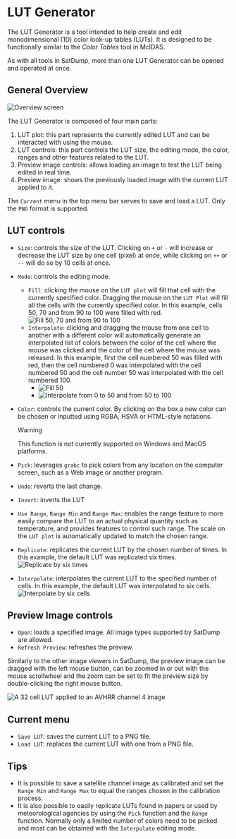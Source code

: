 # LUT Generator

The LUT Generator is a tool intended to help create and edit monodimensional (1D) color look-up tables (LUTs). It is designed to be functionally similar to the *Color Tables* tool in McIDAS.

As with all tools in SatDump, more than one LUT Generator can be opened and operated at once.

## General Overview

![Overview screen](lut_generator/general.png)

The LUT Generator is composed of four main parts:
1. LUT plot: this part represents the currently edited LUT and can be interacted with using the mouse.
2. LUT controls: this part controls the LUT size, the editing mode, the color, ranges and other features related to the LUT.
3. Preview image controls: allows loading an image to test the LUT being edited in real time.
4. Preview image: shows the previously loaded image with the current LUT applied to it.

The `Current` menu in the top menu bar serves to save and load a LUT. Only the `PNG` format is supported.

## LUT controls

* `Size`: controls the size of the LUT. Clicking on `+` or `-` will increase or decrease the LUT size by one cell (pixel) at once, while clicking on `++` or `--` will do so by 10 cells at once.
* `Mode`: controls the editing mode.
    * `Fill`: clicking the mouse on the `LUT plot` will fill that cell with the currently specified color. Dragging the mouse on the `LUT Plot` will fill all the cells with the currently specified color.
    In this example, cells 50, 70 and from 90 to 100 were filled with red.
    ![Fill 50, 70 and from 90 to 100](lut_generator/fill.png)
    * `Interpolate`: clicking and dragging the mouse from one cell to another with a different color will automatically generate an interpolated list of colors between the color of the cell where the mouse was clicked and the color of the cell where the mouse was released.
    In this example, first the cell numbered 50 was filled with red, then the cell numbered 0 was interpolated with the cell numbered 50 and the cell number 50 was interpolated with the cell numbered 100.
        * ![Fill 50](lut_generator/interpolate_a.png)
        * ![Interpolate from 0 to 50 and from 50 to 100](lut_generator/interpolate_b.png)
* `Color`: controls the current color. By clicking on the box a new color can be chosen or inputted using RGBA, HSVA or HTML-style notations.
    > [!warning]
    > This function is not currently supported on Windows and MacOS platforms.

* `Pick`: leverages `grabc` to pick colors from any location on the computer screen, such as a Web image or another program.
* `Undo`: reverts the last change.
* `Invert`: inverts the LUT
* `Use Range`, `Range Min` and `Range Max`: enables the range feature to more easily compare the LUT to an actual physical quantity such as temperature, and provides features to control such range. The scale on the `LUT plot` is automatically updated to match the chosen range.

* `Replicate`: replicates the current LUT by the chosen number of times. In this example, the default LUT was replicated six times.
    ![Replicate by six times](lut_generator/replicate_6.png)
* `Interpolate`: interpolates the current LUT to the specified number of cells. In this example, the default LUT was interpolated to six cells.
    ![Interpolate by six cells](lut_generator/interpolate_6.png)

 ## Preview Image controls

* `Open`: loads a specified image. All image types supported by SatDump are allowed.
* `Refresh Preview`: refreshes the preview.

Similarly to the other image viewers in SatDump, the preview image can be dragged with the left mouse button, can be zoomed in or out with the mouse scrollwheel and the zoom can be set to fit the preview size by double-clicking the right mouse button.

![A 32 cell LUT applied to an AVHRR channel 4 image](lut_generator/avhrr_4.png)

## Current menu

* `Save LUT`: saves the current LUT to a PNG file.
* `Load LUT`: replaces the current LUT with one from a PNG file. 

## Tips

* It is possible to save a satellite channel image as calibrated and set the `Range Min` and `Range Max` to equal the ranges chosen in the calibration process.
* It is also possible to easily replicate LUTs found in papers or used by meteorological agencies by using the `Pick` function and the `Range` function. Normally only a limited number of colors need to be picked and most can be obtained with the `Interpolate` editing mode.
